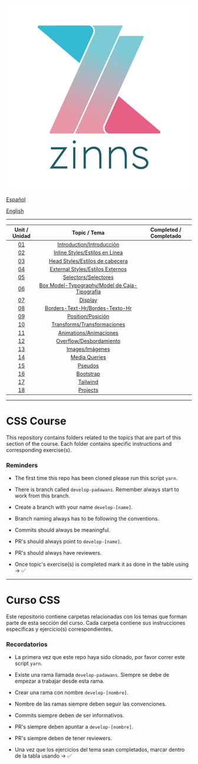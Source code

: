 ![zinns.io](zinns.png)

[Español](#curso-css)

[English](#css-course)

---

<!-- prettier-ignore -->
|             Unit / Unidad              |                                   Topic / Tema                                    | Completed / Completado |
| :------------------------------------: | :-------------------------------------------------------------------------------: | :--------------------: |
|        [01](./src/01/intro.md)         |                  [Introduction/Introducción](./src/01/intro.md)                   |                        |
|    [02](./src/02/inline-styles.md)     |            [Inline Styles/Estilos en Línea](./src/02/inline-styles.md)            |                        |
|     [03](./src/03/head-styles.md)      |            [Head Styles/Estilos de cabecera](./src/03/head-styles.md)             |                        |
|   [04](./src/04/external-styles.md)    |          [External Styles/Estilos Externos](./src/04/external-styles.md)          |                        |
|      [05](./src/05/selectors.md)       |                   [Selectors/Selectores](./src/05/selectors.md)                   |                        |
| [06](./src/06/box-model-typography.md) | [Box Model-Typography/Model de Caja-Tipografía](./src/06/box-model-typography.md) |                        |
|       [07](./src/07/display.md)        |                         [Display](./src/07/display.md)                            |                        |
|   [08](./src/08/borders-text-hr.md)    |         [Borders-Text-Hr/Bordes-Texto-Hr](./src/08/borders-text-hr.md)            |                        |
|       [09](./src/09/position.md)       |                   [Position/Posición](./src/09/position.md)                       |                        |
|      [10](./src/10/transforms.md)      |             [Transforms/Transformaciones](./src/10/transforms.md)                 |                        |
|      [11](./src/11/animation.md)      |             [Animations/Animaciones](./src/11/animation.md)                      |                        |
|       [12](./src/12/overflow.md)        |                [Overflow/Desbordamiento](./src/12/overflow.md)                      |                        |
|        [13](./src/13/images.md)        |                     [Images/Imágenes](./src/13/images.md)                         |                        |
|    [14](./src/14/media-queries.md)     |                   [Media Queries](./src/14/media-queries.md)                      |                        |
|       [15](./src/15/pseudos.md)        |                         [Pseudos](./src/15/pseudos.md)                            |                        |
|      [16](./src/16/bootstrap.md)       |                       [Bootstrap](./src/16/bootstrap.md)                          |                        |
|       [17](./src/17/tailwind.md)       |                        [Tailwind](./src/17/tailwind.md)                           |                        |
|       [18](./src/18/projects.md)       |                        [Projects](./src/18/projects.md)                           |                        |

---

# CSS Course

This repository contains folders related to the topics that are part of this section of the course. Each folder contains specific instructions and corresponding exercise(s).

### Reminders

- The first time this repo has been cloned please run this script `yarn`.

- There is branch called `develop-padawans`. Remember always start to work from this branch.

- Create a branch with your name `develop-[name]`.

- Branch naming always has to be following the conventions.

- Commits should always be meaningful.

- PR's should always point to `develop-[name]`.

- PR's should always have reviewers.

- Once topic's exercise(s) is completed mark it as done in the table using -> ✅

---

# Curso CSS

Este repositorio contiene carpetas relacionadas con los temas que forman parte de esta sección del curso. Cada carpeta contiene sus instrucciones específicas y ejercicio(s) correspondientes.

### Recordatorios

- La primera vez que este repo haya sido clonado, por favor correr este script `yarn`.

- Existe una rama llamada `develop-padawans`. Siempre se debe de empezar a trabajar desde esta rama.

- Crear una rama con nombre `develop-[nombre]`.

- Nombre de las ramas siempre deben seguir las convenciones.

- Commits siempre deben de ser informativos.

- PR's siempre deben apuntar a `develop-[nombre]`.

- PR's siempre deben de tener reviewers.

- Una vez que los ejercicios del tema sean completados, marcar dentro de la tabla usando -> ✅
